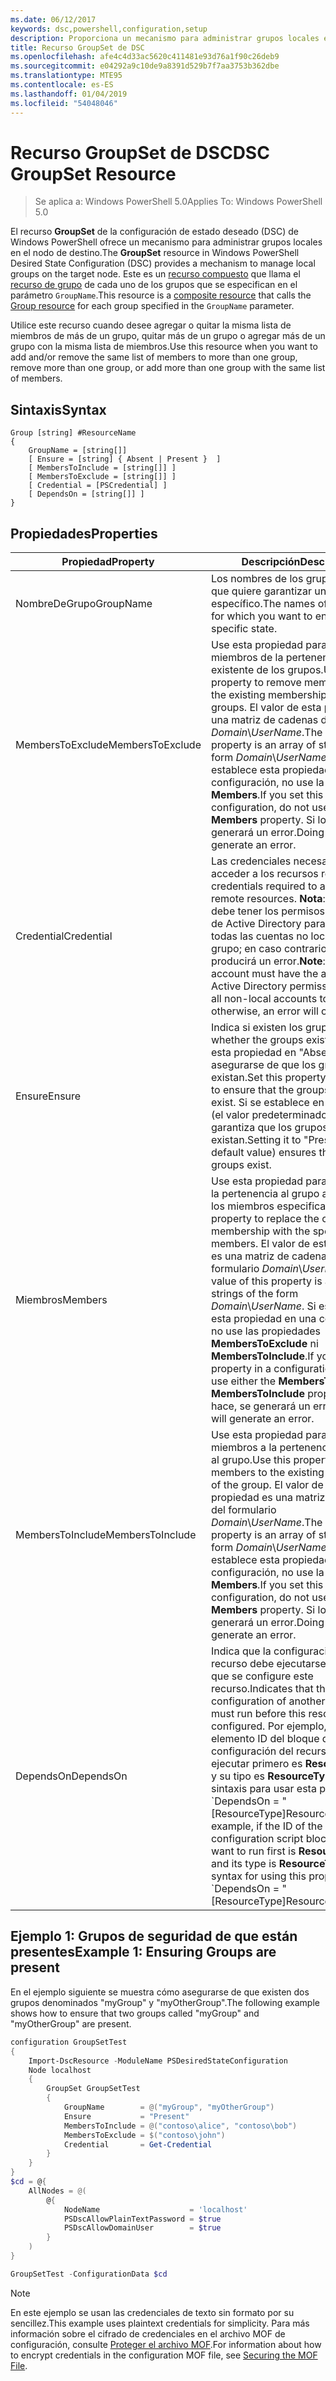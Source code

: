 ```yaml
---
ms.date: 06/12/2017
keywords: dsc,powershell,configuration,setup
description: Proporciona un mecanismo para administrar grupos locales en el nodo de destino.
title: Recurso GroupSet de DSC
ms.openlocfilehash: afe4c4d33ac5620c411481e93d76a1f90c26deb9
ms.sourcegitcommit: e04292a9c10de9a8391d529b7f7aa3753b362dbe
ms.translationtype: MTE95
ms.contentlocale: es-ES
ms.lasthandoff: 01/04/2019
ms.locfileid: "54048046"
---
```

# <a name="dsc-groupset-resource"></a><span data-ttu-id="75856-104">Recurso GroupSet de DSC</span><span class="sxs-lookup"><span data-stu-id="75856-104">DSC GroupSet Resource</span></span>

> <span data-ttu-id="75856-105">Se aplica a: Windows PowerShell 5.0</span><span class="sxs-lookup"><span data-stu-id="75856-105">Applies To: Windows PowerShell 5.0</span></span>

<span data-ttu-id="75856-106">El recurso **GroupSet** de la configuración de estado deseado (DSC) de Windows PowerShell ofrece un mecanismo para administrar grupos locales en el nodo de destino.</span><span class="sxs-lookup"><span data-stu-id="75856-106">The **GroupSet** resource in Windows PowerShell Desired State Configuration (DSC) provides a mechanism to manage local groups on the target node.</span></span> <span data-ttu-id="75856-107">Este es un [recurso compuesto](../../../resources/authoringResourceComposite.md) que llama el [recurso de grupo](groupResource.md) de cada uno de los grupos que se especifican en el parámetro `GroupName`.</span><span class="sxs-lookup"><span data-stu-id="75856-107">This resource is a [composite resource](../../../resources/authoringResourceComposite.md) that calls the [Group resource](groupResource.md) for each group specified in the `GroupName` parameter.</span></span>

<span data-ttu-id="75856-108">Utilice este recurso cuando desee agregar o quitar la misma lista de miembros de más de un grupo, quitar más de un grupo o agregar más de un grupo con la misma lista de miembros.</span><span class="sxs-lookup"><span data-stu-id="75856-108">Use this resource when you want to add and/or remove the same list of members to more than one group, remove more than one group, or add more than one group with the same list of members.</span></span>

## <a name="syntax"></a><span data-ttu-id="75856-109">Sintaxis</span><span class="sxs-lookup"><span data-stu-id="75856-109">Syntax</span></span>

```
Group [string] #ResourceName
{
    GroupName = [string[]]
    [ Ensure = [string] { Absent | Present }  ]
    [ MembersToInclude = [string[]] ]
    [ MembersToExclude = [string[]] ]
    [ Credential = [PSCredential] ]
    [ DependsOn = [string[]] ]
}
```

## <a name="properties"></a><span data-ttu-id="75856-110">Propiedades</span><span class="sxs-lookup"><span data-stu-id="75856-110">Properties</span></span>

|  <span data-ttu-id="75856-111">Propiedad</span><span class="sxs-lookup"><span data-stu-id="75856-111">Property</span></span>  |  <span data-ttu-id="75856-112">Descripción</span><span class="sxs-lookup"><span data-stu-id="75856-112">Description</span></span>   |
|---|---|
| <span data-ttu-id="75856-113">NombreDeGrupo</span><span class="sxs-lookup"><span data-stu-id="75856-113">GroupName</span></span>| <span data-ttu-id="75856-114">Los nombres de los grupos para los que quiere garantizar un estado específico.</span><span class="sxs-lookup"><span data-stu-id="75856-114">The names of the groups for which you want to ensure a specific state.</span></span>|
| <span data-ttu-id="75856-115">MembersToExclude</span><span class="sxs-lookup"><span data-stu-id="75856-115">MembersToExclude</span></span>| <span data-ttu-id="75856-116">Use esta propiedad para quitar a los miembros de la pertenencia existente de los grupos.</span><span class="sxs-lookup"><span data-stu-id="75856-116">Use this property to remove members from the existing membership of the groups.</span></span> <span data-ttu-id="75856-117">El valor de esta propiedad es una matriz de cadenas del formulario *Domain*\\*UserName*.</span><span class="sxs-lookup"><span data-stu-id="75856-117">The value of this property is an array of strings of the form *Domain*\\*UserName*.</span></span> <span data-ttu-id="75856-118">Si establece esta propiedad en una configuración, no use la propiedad **Members**.</span><span class="sxs-lookup"><span data-stu-id="75856-118">If you set this property in a configuration, do not use the **Members** property.</span></span> <span data-ttu-id="75856-119">Si lo hace, se generará un error.</span><span class="sxs-lookup"><span data-stu-id="75856-119">Doing so will generate an error.</span></span>|
| <span data-ttu-id="75856-120">Credential</span><span class="sxs-lookup"><span data-stu-id="75856-120">Credential</span></span>| <span data-ttu-id="75856-121">Las credenciales necesarias para acceder a los recursos remotos.</span><span class="sxs-lookup"><span data-stu-id="75856-121">The credentials required to access remote resources.</span></span> <span data-ttu-id="75856-122">**Nota**: Esta cuenta debe tener los permisos adecuados de Active Directory para agregar todas las cuentas no locales al grupo; en caso contrario, se producirá un error.</span><span class="sxs-lookup"><span data-stu-id="75856-122">**Note**: This account must have the appropriate Active Directory permissions to add all non-local accounts to the group; otherwise, an error will occur.</span></span>
| <span data-ttu-id="75856-123">Ensure</span><span class="sxs-lookup"><span data-stu-id="75856-123">Ensure</span></span>| <span data-ttu-id="75856-124">Indica si existen los grupos.</span><span class="sxs-lookup"><span data-stu-id="75856-124">Indicates whether the groups exist.</span></span> <span data-ttu-id="75856-125">Establezca esta propiedad en "Absent" para asegurarse de que los grupos no existan.</span><span class="sxs-lookup"><span data-stu-id="75856-125">Set this property to "Absent" to ensure that the groups do not exist.</span></span> <span data-ttu-id="75856-126">Si se establece en "Present" (el valor predeterminado), se garantiza que los grupos existan.</span><span class="sxs-lookup"><span data-stu-id="75856-126">Setting it to "Present" (the default value) ensures that the groups exist.</span></span>|
| <span data-ttu-id="75856-127">Miembros</span><span class="sxs-lookup"><span data-stu-id="75856-127">Members</span></span>| <span data-ttu-id="75856-128">Use esta propiedad para reemplazar la pertenencia al grupo actual con los miembros especificados.</span><span class="sxs-lookup"><span data-stu-id="75856-128">Use this property to replace the current group membership with the specified members.</span></span> <span data-ttu-id="75856-129">El valor de esta propiedad es una matriz de cadenas del formulario *Domain*\\*UserName*.</span><span class="sxs-lookup"><span data-stu-id="75856-129">The value of this property is an array of strings of the form *Domain*\\*UserName*.</span></span> <span data-ttu-id="75856-130">Si establece esta propiedad en una configuración, no use las propiedades **MembersToExclude** ni **MembersToInclude**.</span><span class="sxs-lookup"><span data-stu-id="75856-130">If you set this property in a configuration, do not use either the **MembersToExclude** or **MembersToInclude** property.</span></span> <span data-ttu-id="75856-131">Si lo hace, se generará un error.</span><span class="sxs-lookup"><span data-stu-id="75856-131">Doing so will generate an error.</span></span>|
| <span data-ttu-id="75856-132">MembersToInclude</span><span class="sxs-lookup"><span data-stu-id="75856-132">MembersToInclude</span></span>| <span data-ttu-id="75856-133">Use esta propiedad para agregar miembros a la pertenencia existente al grupo.</span><span class="sxs-lookup"><span data-stu-id="75856-133">Use this property to add members to the existing membership of the group.</span></span> <span data-ttu-id="75856-134">El valor de esta propiedad es una matriz de cadenas del formulario *Domain*\\*UserName*.</span><span class="sxs-lookup"><span data-stu-id="75856-134">The value of this property is an array of strings of the form *Domain*\\*UserName*.</span></span> <span data-ttu-id="75856-135">Si establece esta propiedad en una configuración, no use la propiedad **Members**.</span><span class="sxs-lookup"><span data-stu-id="75856-135">If you set this property in a configuration, do not use the **Members** property.</span></span> <span data-ttu-id="75856-136">Si lo hace, se generará un error.</span><span class="sxs-lookup"><span data-stu-id="75856-136">Doing so will generate an error.</span></span>|
| <span data-ttu-id="75856-137">DependsOn</span><span class="sxs-lookup"><span data-stu-id="75856-137">DependsOn</span></span> | <span data-ttu-id="75856-138">Indica que la configuración de otro recurso debe ejecutarse antes de que se configure este recurso.</span><span class="sxs-lookup"><span data-stu-id="75856-138">Indicates that the configuration of another resource must run before this resource is configured.</span></span> <span data-ttu-id="75856-139">Por ejemplo, si el elemento ID del bloque del script de configuración del recurso que quiere ejecutar primero es __ResourceName__ y su tipo es __ResourceType__, la sintaxis para usar esta propiedad es \`DependsOn = "[ResourceType]ResourceName"\`\`.</span><span class="sxs-lookup"><span data-stu-id="75856-139">For example, if the ID of the resource configuration script block that you want to run first is __ResourceName__ and its type is __ResourceType__, the syntax for using this property is \`DependsOn = "[ResourceType]ResourceName"\`\`.</span></span>|

## <a name="example-1-ensuring-groups-are-present"></a><span data-ttu-id="75856-140">Ejemplo 1: Grupos de seguridad de que están presentes</span><span class="sxs-lookup"><span data-stu-id="75856-140">Example 1: Ensuring Groups are present</span></span>

<span data-ttu-id="75856-141">En el ejemplo siguiente se muestra cómo asegurarse de que existen dos grupos denominados "myGroup" y "myOtherGroup".</span><span class="sxs-lookup"><span data-stu-id="75856-141">The following example shows how to ensure that two groups called "myGroup" and "myOtherGroup" are present.</span></span>

```powershell
configuration GroupSetTest
{
    Import-DscResource -ModuleName PSDesiredStateConfiguration
    Node localhost
    {
        GroupSet GroupSetTest
        {
            GroupName        = @("myGroup", "myOtherGroup")
            Ensure           = "Present"
            MembersToInclude = @("contoso\alice", "contoso\bob")
            MembersToExclude = $("contoso\john")
            Credential       = Get-Credential
        }
    }
}
$cd = @{
    AllNodes = @(
        @{
            NodeName                    = 'localhost'
            PSDscAllowPlainTextPassword = $true
            PSDscAllowDomainUser        = $true
        }
    )
}

GroupSetTest -ConfigurationData $cd
```

> [!NOTE]
> <span data-ttu-id="75856-142">En este ejemplo se usan las credenciales de texto sin formato por su sencillez.</span><span class="sxs-lookup"><span data-stu-id="75856-142">This example uses plaintext credentials for simplicity.</span></span> <span data-ttu-id="75856-143">Para más información sobre el cifrado de credenciales en el archivo MOF de configuración, consulte [Proteger el archivo MOF](../../../pull-server/secureMOF.md).</span><span class="sxs-lookup"><span data-stu-id="75856-143">For information about how to encrypt credentials in the configuration MOF file, see [Securing the MOF File](../../../pull-server/secureMOF.md).</span></span>
